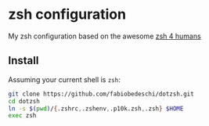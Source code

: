 # zsh configuration

My zsh configuration based on the awesome [zsh 4 humans](https://github.com/romkatv/zsh4humans)

## Install

Assuming your current shell is `zsh`:

```zsh
git clone https://github.com/fabiobedeschi/dotzsh.git
cd dotzsh
ln -s $(pwd)/{.zshrc,.zshenv,.p10k.zsh,.zsh} $HOME
exec zsh
```
